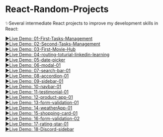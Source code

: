 # React-Random-Projects


✨Several intermediate React projects to improve my development  skills in React:

[▶️Live Demo: 01-First-Tasks-Management](https://first-tasks-management.netlify.app/)<br/>
[▶️Live Demo: 02-Second-Tasks-Management](https://second-tasks-management.netlify.app/)<br/>
[▶️Live Demo: 03-First-Movie-Hub](https://first-movie-hub.netlify.app/)<br/>
[▶️Live Demo: 04-routing-toturial-linkedin-learning](https://routing-toturial-linkedin-learning.netlify.app/)<br/>
[▶️Live Demo: 05-date-picker](https://date-picker-01.netlify.app/)<br/>
[▶️Live Demo: 06-modal-01](https://modal-01.netlify.app/)<br/>
[▶️Live Demo: 07-search-bar-01](https://search-bar-01.netlify.app/)<br/>
[▶️Live Demo: 08-accordion-01](https://asad-accordion-01.netlify.app/)<br/>
[▶️Live Demo: 09-sidebar-01](https://asad-sidebar-01.netlify.app/)<br/>
[▶️Live Demo: 10-navbar-01](https://asad-navbar-01.netlify.app/)<br/>
[▶️Live Demo: 11-testimonial-01](https://asad-testimonial-01.netlify.app/)<br/>
[▶️Live Demo: 12-product-app-01](https://asad-product-app-01.netlify.app/)<br/>
[▶️Live Demo: 13-form-validation-01](https://asad-form-validation-01.netlify.app/)<br/>
[▶️Live Demo: 14-weatherApp-01](https://asad-weatherapp-01.netlify.app/)<br/>
[▶️Live Demo: 15-shopping-card-01](https://asad-shopping-card-01.netlify.app/)<br/>
[▶️Live Demo: 16-form-validation-02](https://asad-form-validation-02.netlify.app/)<br/>
[▶️Live Demo: 17-rating-star-01](https://asad-rating-star-01.netlify.app/)<br/>
[▶️Live Demo: 18-Discord-sidebar]()<br/>



